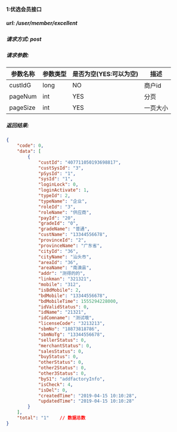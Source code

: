 #### 1:优选会员接口

##### url:	/user/member/excellent

##### 请求方式: post

##### 请求参数:

| 参数名称 | 参数类型 | 是否为空(YES:可以为空) | 描述     |
| -------- | -------- | ---------------------- | -------- |
| custIdG  | long     | NO                     | 商户id   |
| pageNum  | int      | YES                    | 分页     |
| pageSize | int      | YES                    | 一页大小 |

##### 返回结果:

```json
{
    "code": 0,
    "data": [
        {
            "custId": "407711050193698817",
            "custSysId": "3",
            "pSysId": "1",
            "sysId": "1",
            "loginLock": 0,
            "loginActivate": 1,
            "typeId": 2,
            "typeName": "企业",
            "roleId": "3",
            "roleName": "供应商",
            "payId": "20",
            "gradeId": "0",
            "gradeName": "普通",
            "custName": "13344556678",
            "provinceId": "2",
            "provinceName": "广东省",
            "cityId": "36",
            "cityName": "汕头市",
            "areaId": "36",
            "areaName": "南澳县",
            "addr": "测得的的",
            "linkman": "321321",
            "mobile": "312",
            "isBdMobile": 2,
            "bdMobile": "13344556678",
            "bdMobileTime": 1555294228000,
            "idValidStatus": 0,
            "idName": "21321",
            "idComname": "测试哦",
            "licenseCode": "3213213",
            "sbmNo": "18873818786",
            "sbmNoTg": "13344556678",
            "sellerStatus": 0,
            "merchantStatus": 0,
            "salesStatus": 0,
            "buyStatus": 0,
            "otherStatus": 0,
            "other2Status": 0,
            "other3Status": 0,
            "byS1": "addfactoryInfo",
            "isCheck": 4,
            "isDel": 0,
            "createdTime": "2019-04-15 10:10:28",
            "updatedTime": "2019-04-15 10:10:28"
        }
    ],
    "total": "1"	// 数据总数
}
```

